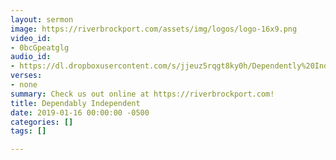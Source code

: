```yaml
---
layout: sermon
image: https://riverbrockport.com/assets/img/logos/logo-16x9.png
video_id:
- 0bcGpeatglg
audio_id:
- https://dl.dropboxusercontent.com/s/jjeuz5rqgt8ky0h/Dependently%20Independent.mp3?dl=0
verses:
- none
summary: Check us out online at https://riverbrockport.com!
title: Dependably Independent
date: 2019-01-16 00:00:00 -0500
categories: []
tags: []

---
```

